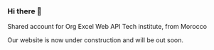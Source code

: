 ### Hi there 👋

Shared account for Org Excel Web API Tech institute, from Morocco

Our website is now under construction and will be out soon.
